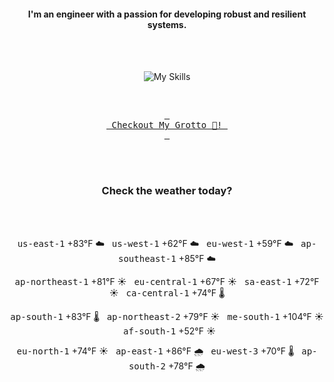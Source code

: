 <h4 align="center">I'm an engineer with a passion for developing robust and resilient systems.</h4>

<div align="center">
  <br/><br/>

![My Skills](https://go-skill-icons.vercel.app/api/icons?i=aws,azure,ts,go,docker,kubernetes,argocd,python&perline=4&theme=light)

<br/>

[<kbd> <br> Checkout My Grotto 🍵! <br> </kbd>](https://sathirak.me/)
  
</div>

<br/>
<br/>

<h3 align="center">Check the weather today?</h3>
<!-- start-daily-update -->
<div align="center">
  <!-- Updated on Sun Jul 27 02:07:05 UTC 2025 --><br><br>

  <kbd>us-east-1</kbd> +83°F ☁️ &nbsp; 
  <kbd>us-west-1</kbd> +62°F ☁️ &nbsp; 
  <kbd>eu-west-1</kbd> +59°F ☁️ &nbsp; 
  <kbd>ap-southeast-1</kbd> +85°F ☁️ <br>

  <kbd>ap-northeast-1</kbd> +81°F ☀️ &nbsp; 
  <kbd>eu-central-1</kbd> +67°F ☀️ &nbsp; 
  <kbd>sa-east-1</kbd> +72°F ☀️ &nbsp; 
  <kbd>ca-central-1</kbd> +74°F 🌡️ <br>

  <kbd>ap-south-1</kbd> +83°F 🌡️ &nbsp; 
  <kbd>ap-northeast-2</kbd> +79°F ☀️ &nbsp; 
  <kbd>me-south-1</kbd> +104°F ☀️ &nbsp; 
  <kbd>af-south-1</kbd> +52°F ☀️ <br>

  <kbd>eu-north-1</kbd> +74°F ☀️ &nbsp; 
  <kbd>ap-east-1</kbd> +86°F 🌧️ &nbsp; 
  <kbd>eu-west-3</kbd> +70°F 🌡️ &nbsp; 
  <kbd>ap-south-2</kbd> +78°F 🌧️
</div>
<!-- end-daily-update -->
